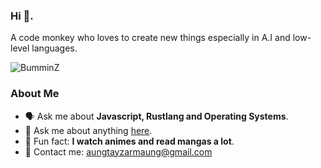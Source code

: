 ### Hi 👋.

A code monkey who loves to create new things especially in A.I and low-level languages.

<img src="https://komarev.com/ghpvc/?username=BumminZ&label=Profile%20views&color=0e75b6&style=flat" alt="BumminZ" />

### About Me

- 🗣️ Ask me about **Javascript, Rustlang and Operating Systems**.
- 📮 Ask me about anything [here](https://github.com/BumminZ/BumminZ/issues).
- 🧠 Fun fact: **I watch animes and read mangas a lot**.
- 📧 Contact me: [aungtayzarmaung@gmail.com](mailto:aungtayzarmaung@gmail.com)
